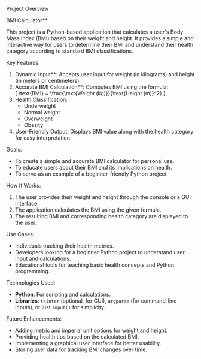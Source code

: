 Project Overview

BMI Calculator**

This project is a Python-based application that calculates a user's Body Mass Index (BMI) based on their weight and height. It provides a simple and interactive way for users to determine their BMI and understand their health category according to standard BMI classifications.

Key Features:
1. Dynamic Input**: Accepts user input for weight (in kilograms) and height (in meters or centimeters).
2. Accurate BMI Calculation**: Computes BMI using the formula:  
   \[
   \text{BMI} = \frac{\text{Weight (kg)}}{\text{Height (m)}^2}
   \]
3. Health Classification:
   - Underweight
   - Normal weight
   - Overweight
   - Obesity
4. User-Friendly Output: Displays BMI value along with the health category for easy interpretation.

Goals:
- To create a simple and accurate BMI calculator for personal use.
- To educate users about their BMI and its implications on health.
- To serve as an example of a beginner-friendly Python project.

How It Works:
1. The user provides their weight and height through the console or a GUI interface.
2. The application calculates the BMI using the given formula.
3. The resulting BMI and corresponding health category are displayed to the user.

Use Cases:
- Individuals tracking their health metrics.
- Developers looking for a beginner Python project to understand user input and calculations.
- Educational tools for teaching basic health concepts and Python programming.

Technologies Used:
- **Python**: For scripting and calculations.
- **Libraries**: `tkinter` (optional, for GUI), `argparse` (for command-line inputs), or just `input()` for simplicity.

Future Enhancements:
- Adding metric and imperial unit options for weight and height.
- Providing health tips based on the calculated BMI.
- Implementing a graphical user interface for better usability.
- Storing user data for tracking BMI changes over time.
